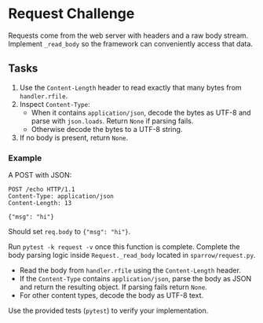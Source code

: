 # Request Challenge

Requests come from the web server with headers and a raw body stream. Implement `_read_body` so the framework can conveniently access that data.

## Tasks

1. Use the `Content-Length` header to read exactly that many bytes from `handler.rfile`.
2. Inspect `Content-Type`:
   - When it contains `application/json`, decode the bytes as UTF-8 and parse with `json.loads`. Return `None` if parsing fails.
   - Otherwise decode the bytes to a UTF-8 string.
3. If no body is present, return `None`.

### Example

A POST with JSON:

```http
POST /echo HTTP/1.1
Content-Type: application/json
Content-Length: 13

{"msg": "hi"}
```

Should set `req.body` to `{"msg": "hi"}`.

Run `pytest -k request -v` once this function is complete.
Complete the body parsing logic inside `Request._read_body` located in `sparrow/request.py`.

- Read the body from `handler.rfile` using the `Content-Length` header.
- If the `Content-Type` contains `application/json`, parse the body as JSON and return the resulting object. If parsing fails return `None`.
- For other content types, decode the body as UTF-8 text.

Use the provided tests (`pytest`) to verify your implementation.
